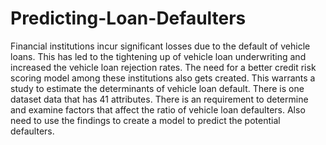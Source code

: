 # Predicting-Loan-Defaulters
Financial institutions incur significant losses due to the default of vehicle loans. This has led to the tightening up of vehicle loan underwriting and increased the 
vehicle loan rejection rates. The need for a better credit risk scoring model among these institutions also gets created. This warrants a study to estimate the 
determinants of vehicle loan default.
There is one dataset data that has 41 attributes.
There is an requirement to determine and examine factors that affect the ratio of vehicle loan defaulters. Also need to use the findings to create a model to predict 
the potential defaulters.
